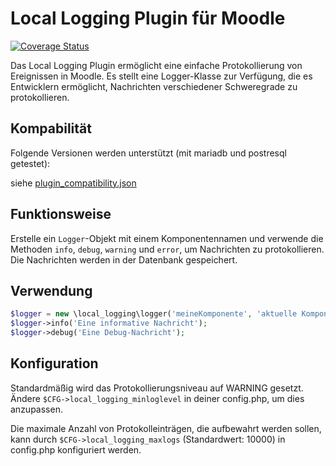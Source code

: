 # Local Logging Plugin für Moodle

[![Coverage Status](https://coveralls.io/repos/github/ProjektAdLer/MoodlePluginLocalLogging/badge.svg?branch=main)](https://coveralls.io/github/ProjektAdLer/MoodlePluginLocalLogging?branch=main)

Das Local Logging Plugin ermöglicht eine einfache Protokollierung von Ereignissen in Moodle. Es stellt eine Logger-Klasse zur Verfügung, die es Entwicklern ermöglicht, Nachrichten verschiedener Schweregrade zu protokollieren.

## Kompabilität
Folgende Versionen werden unterstützt (mit mariadb und postresql getestet):

siehe [plugin_compatibility.json](plugin_compatibility.json)

## Funktionsweise

Erstelle ein `Logger`-Objekt mit einem Komponentennamen und verwende die Methoden `info`, `debug`, `warning` und `error`, um Nachrichten zu protokollieren. Die Nachrichten werden in der Datenbank gespeichert.

## Verwendung

```php
$logger = new \local_logging\logger('meineKomponente', 'aktuelle Komponente');
$logger->info('Eine informative Nachricht');
$logger->debug('Eine Debug-Nachricht');
```

## Konfiguration

Standardmäßig wird das Protokollierungsniveau auf WARNING gesetzt. Ändere `$CFG->local_logging_minloglevel` in deiner config.php, um dies anzupassen.

Die maximale Anzahl von Protokolleinträgen, die aufbewahrt werden sollen, kann durch `$CFG->local_logging_maxlogs` (Standardwert: 10000) in config.php konfiguriert werden.
